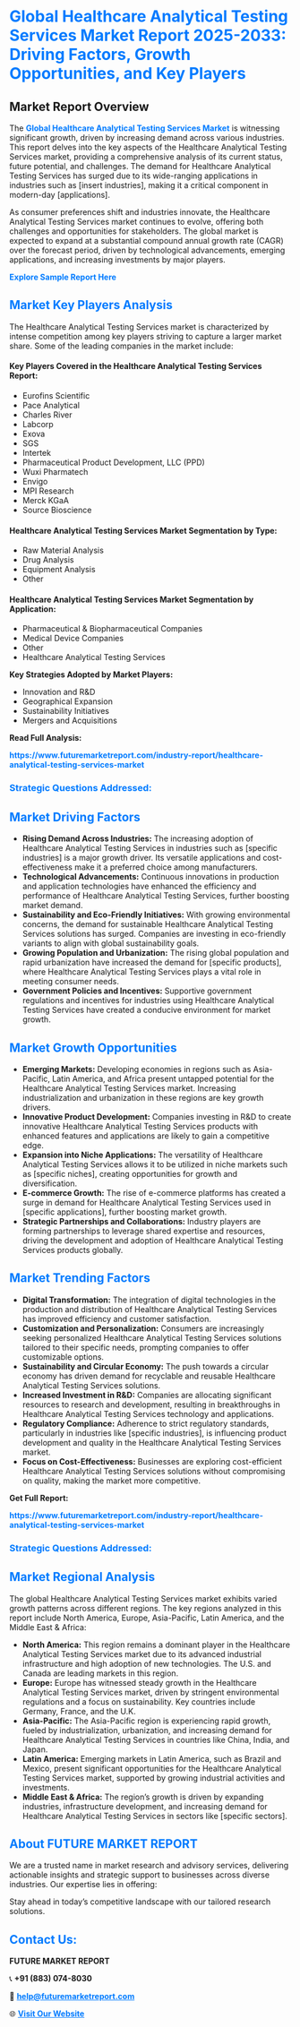 <h1 style="color: #007BFF;">Global Healthcare Analytical Testing Services Market Report 2025-2033: Driving Factors, Growth Opportunities, and Key Players</h1>

<section id="overview">
<h2>Market Report Overview</h2>
<p>The <a href="https://www.futuremarketreport.com/industry-report/healthcare-analytical-testing-services-market" style="color: #007BFF; text-decoration: none;"><strong>Global Healthcare Analytical Testing Services Market</strong></a> is witnessing significant growth, driven by increasing demand across various industries. This report delves into the key aspects of the Healthcare Analytical Testing Services market, providing a comprehensive analysis of its current status, future potential, and challenges. The demand for Healthcare Analytical Testing Services has surged due to its wide-ranging applications in industries such as [insert industries], making it a critical component in modern-day [applications].</p>
<p>As consumer preferences shift and industries innovate, the Healthcare Analytical Testing Services market continues to evolve, offering both challenges and opportunities for stakeholders. The global market is expected to expand at a substantial compound annual growth rate (CAGR) over the forecast period, driven by technological advancements, emerging applications, and increasing investments by major players.</p>
</section>

<section id="overview">
<p><a href="https://www.futuremarketreport.com/request-sample/reportId=122440" style="color: #007BFF; text-decoration: none;"><strong>Explore Sample Report Here</strong></a></p>
</section>

<section id="key-players">
<h2 style="color: #007BFF;">Market Key Players Analysis</h2>
<p>The Healthcare Analytical Testing Services market is characterized by intense competition among key players striving to capture a larger market share. Some of the leading companies in the market include:</p>
<h4>Key Players Covered in the Healthcare Analytical Testing Services Report:</h4>
<ul><li>Eurofins Scientific</li><li>Pace Analytical</li><li>Charles River</li><li>Labcorp</li><li>Exova</li><li>SGS</li><li>Intertek</li><li>Pharmaceutical Product Development, LLC (PPD)</li><li>Wuxi Pharmatech</li><li>Envigo</li><li>MPI Research</li><li>Merck KGaA</li><li>Source Bioscience</li></ul>
<h4>Healthcare Analytical Testing Services Market Segmentation by Type:</h4>
<ul><li>Raw Material Analysis</li><li>Drug Analysis</li><li>Equipment Analysis</li><li>Other</li></ul>

<h4>Healthcare Analytical Testing Services Market Segmentation by Application:</h4>
<ul><li>Pharmaceutical &amp; Biopharmaceutical Companies</li><li>Medical Device Companies</li><li>Other</li><li>Healthcare Analytical Testing Services</li></ul>
<p><strong>Key Strategies Adopted by Market Players:</strong></p>
<ul>
<li>Innovation and R&D</li>
<li>Geographical Expansion</li>
<li>Sustainability Initiatives</li>
<li>Mergers and Acquisitions</li>
</ul>
</section>

<section>
<p><strong>Read Full Analysis: </strong></p><a href="https://www.futuremarketreport.com/industry-report/healthcare-analytical-testing-services-market" style="color: #007BFF; text-decoration: none;"><strong>https://www.futuremarketreport.com/industry-report/healthcare-analytical-testing-services-market</strong></a>
<h3 style="color: #007BFF;">Strategic Questions Addressed:</h3>
</section>

<section id="driving-factors">
<h2 style="color: #007BFF;">Market Driving Factors</h2>
<ul>
<li><strong>Rising Demand Across Industries:</strong> The increasing adoption of Healthcare Analytical Testing Services in industries such as [specific industries] is a major growth driver. Its versatile applications and cost-effectiveness make it a preferred choice among manufacturers.</li>
<li><strong>Technological Advancements:</strong> Continuous innovations in production and application technologies have enhanced the efficiency and performance of Healthcare Analytical Testing Services, further boosting market demand.</li>
<li><strong>Sustainability and Eco-Friendly Initiatives:</strong> With growing environmental concerns, the demand for sustainable Healthcare Analytical Testing Services solutions has surged. Companies are investing in eco-friendly variants to align with global sustainability goals.</li>
<li><strong>Growing Population and Urbanization:</strong> The rising global population and rapid urbanization have increased the demand for [specific products], where Healthcare Analytical Testing Services plays a vital role in meeting consumer needs.</li>
<li><strong>Government Policies and Incentives:</strong> Supportive government regulations and incentives for industries using Healthcare Analytical Testing Services have created a conducive environment for market growth.</li>
</ul>
</section>

<section id="growth-opportunities">
<h2 style="color: #007BFF;">Market Growth Opportunities</h2>
<ul>
<li><strong>Emerging Markets:</strong> Developing economies in regions such as Asia-Pacific, Latin America, and Africa present untapped potential for the Healthcare Analytical Testing Services market. Increasing industrialization and urbanization in these regions are key growth drivers.</li>
<li><strong>Innovative Product Development:</strong> Companies investing in R&D to create innovative Healthcare Analytical Testing Services products with enhanced features and applications are likely to gain a competitive edge.</li>
<li><strong>Expansion into Niche Applications:</strong> The versatility of Healthcare Analytical Testing Services allows it to be utilized in niche markets such as [specific niches], creating opportunities for growth and diversification.</li>
<li><strong>E-commerce Growth:</strong> The rise of e-commerce platforms has created a surge in demand for Healthcare Analytical Testing Services used in [specific applications], further boosting market growth.</li>
<li><strong>Strategic Partnerships and Collaborations:</strong> Industry players are forming partnerships to leverage shared expertise and resources, driving the development and adoption of Healthcare Analytical Testing Services products globally.</li>
</ul>
</section>

<section id="trending-factors">
<h2 style="color: #007BFF;">Market Trending Factors</h2>
<ul>
<li><strong>Digital Transformation:</strong> The integration of digital technologies in the production and distribution of Healthcare Analytical Testing Services has improved efficiency and customer satisfaction.</li>
<li><strong>Customization and Personalization:</strong> Consumers are increasingly seeking personalized Healthcare Analytical Testing Services solutions tailored to their specific needs, prompting companies to offer customizable options.</li>
<li><strong>Sustainability and Circular Economy:</strong> The push towards a circular economy has driven demand for recyclable and reusable Healthcare Analytical Testing Services solutions.</li>
<li><strong>Increased Investment in R&D:</strong> Companies are allocating significant resources to research and development, resulting in breakthroughs in Healthcare Analytical Testing Services technology and applications.</li>
<li><strong>Regulatory Compliance:</strong> Adherence to strict regulatory standards, particularly in industries like [specific industries], is influencing product development and quality in the Healthcare Analytical Testing Services market.</li>
<li><strong>Focus on Cost-Effectiveness:</strong> Businesses are exploring cost-efficient Healthcare Analytical Testing Services solutions without compromising on quality, making the market more competitive.</li>
</ul>
</section>

<section>
<p><strong>Get Full Report: </strong></p><a href="https://www.futuremarketreport.com/industry-report/healthcare-analytical-testing-services-market" style="color: #007BFF; text-decoration: none;"><strong>https://www.futuremarketreport.com/industry-report/healthcare-analytical-testing-services-market</strong></a>
<h3 style="color: #007BFF;">Strategic Questions Addressed:</h3>
</section>


<section id="regional-analysis">
<h2 style="color: #007BFF;">Market Regional Analysis</h2>
<p>The global Healthcare Analytical Testing Services market exhibits varied growth patterns across different regions. The key regions analyzed in this report include North America, Europe, Asia-Pacific, Latin America, and the Middle East & Africa:</p>
<ul>
<li><strong>North America:</strong> This region remains a dominant player in the Healthcare Analytical Testing Services market due to its advanced industrial infrastructure and high adoption of new technologies. The U.S. and Canada are leading markets in this region.</li>
<li><strong>Europe:</strong> Europe has witnessed steady growth in the Healthcare Analytical Testing Services market, driven by stringent environmental regulations and a focus on sustainability. Key countries include Germany, France, and the U.K.</li>
<li><strong>Asia-Pacific:</strong> The Asia-Pacific region is experiencing rapid growth, fueled by industrialization, urbanization, and increasing demand for Healthcare Analytical Testing Services in countries like China, India, and Japan.</li>
<li><strong>Latin America:</strong> Emerging markets in Latin America, such as Brazil and Mexico, present significant opportunities for the Healthcare Analytical Testing Services market, supported by growing industrial activities and investments.</li>
<li><strong>Middle East & Africa:</strong> The region’s growth is driven by expanding industries, infrastructure development, and increasing demand for Healthcare Analytical Testing Services in sectors like [specific sectors].</li>
</ul>
</section>

<footer>
<h2 style="color: #007BFF;">About FUTURE MARKET REPORT</h2>
<p>We are a trusted name in market research and advisory services, delivering actionable insights and strategic support to businesses across diverse industries. Our expertise lies in offering:</p>

<p>Stay ahead in today’s competitive landscape with our tailored research solutions.</p>

<h2 style="color: #007BFF;">Contact Us:</h2>
<p><strong>FUTURE MARKET REPORT</strong></p>
<p>📞 <strong>+91 (883) 074-8030</strong></p>
<p>📧 <strong><a href="mailto:help@futuremarketreport.com" style="color: #007BFF;">help@futuremarketreport.com</a></strong></p>
<p>🌐 <strong><a href="https://www.futuremarketreport.com/" style="color: #007BFF;">Visit Our Website</a></strong></p>
</footer>